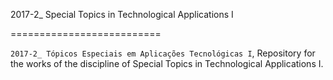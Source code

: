 ﻿2017-2_ Special Topics in Technological Applications I

==========================

`2017-2_ Tópicos Especiais em Aplicações Tecnológicas I`, Repository for the works of the discipline
of Special Topics in Technological Applications I.



